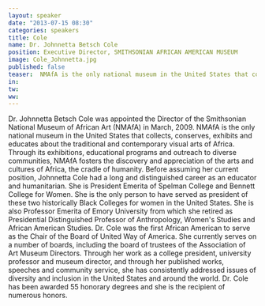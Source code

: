 ```yaml
---
layout: speaker
date: "2013-07-15 08:30"
categories: speakers
title: Cole
name: Dr. Johnnetta Betsch Cole
position: Executive Director, SMITHSONIAN AFRICAN AMERICAN MUSEUM
image: Cole_Johnnetta.jpg
published: false
teaser:  NMAfA is the only national museum in the United States that collects, conserves, exhibits and educates about the traditional and contemporary visual arts of Africa. Through its exhibitions, educational programs and outreach to diverse communities, NMAfA fosters the discovery and appreciation of the arts and cultures of Africa, the cradle of humanity. Before assuming her current position, Johnnetta Cole had a long and distinguished career as an educator and humanitarian. She is President Emerita of Spelman College and Bennett College for Women. She is the only person to have served as president of these two historically Black Colleges for women in the United States. She is also Professor Emerita of Emory University from which she retired as Presidential Distinguished Professor of Anthropology, Women's Studies and African American Studies. Dr. Cole was the first African American to serve as the Chair of the Board of United Way of America. She currently serves on a number of boards, including the board of trustees of the Association of Art Museum Directors. Through her work as a college president, university professor and museum director, and through her published works, speeches and community service, she has consistently addressed issues of diversity and inclusion in the United States and around the world. Dr. Cole has been awarded 55 honorary degrees and she is the recipient  of numerous honors.
in:
tw:
ww: 
---
```

Dr. Johnnetta Betsch Cole was appointed the Director of the Smithsonian National Museum of African Art (NMAfA) in March, 2009. NMAfA is the only national museum in the United States that collects, conserves, exhibits and educates about the traditional and contemporary visual arts of Africa. Through its exhibitions, educational programs and outreach to diverse communities, NMAfA fosters the discovery and appreciation of the arts and cultures of Africa, the cradle of humanity. Before assuming her current position, Johnnetta Cole had a long and distinguished career as an educator and humanitarian. She is President Emerita of Spelman College and Bennett College for Women. She is the only person to have served as president of these two historically Black Colleges for women in the United States. She is also Professor Emerita of Emory University from which she retired as Presidential Distinguished Professor of Anthropology, Women's Studies and African American Studies. Dr. Cole was the first African American to serve as the Chair of the Board of United Way of America. She currently serves on a number of boards, including the board of trustees of the Association of Art Museum Directors. Through her work as a college president, university professor and museum director, and through her published works, speeches and community service, she has consistently addressed issues of diversity and inclusion in the United States and around the world. Dr. Cole has been awarded 55 honorary degrees and she is the recipient  of numerous honors.